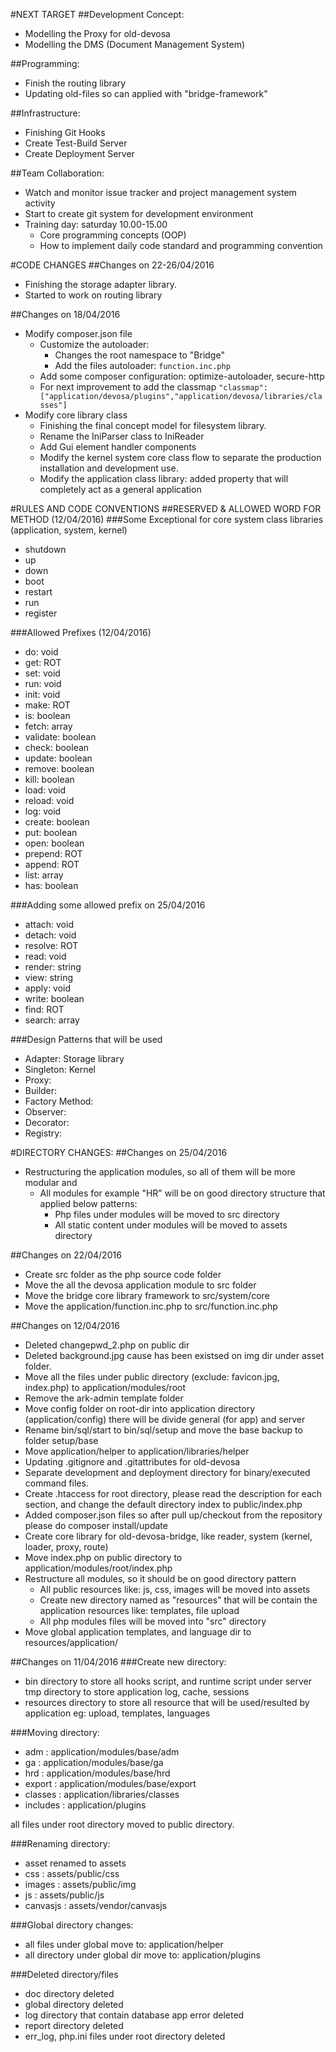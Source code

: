#NEXT TARGET
##Development Concept:
- Modelling the Proxy for old-devosa
- Modelling the DMS (Document Management System)

##Programming:
- Finish the routing library
- Updating old-files so can applied with "bridge-framework"

##Infrastructure:
- Finishing Git Hooks
- Create Test-Build Server 
- Create Deployment Server

##Team Collaboration:
- Watch and monitor issue tracker and project management system activity
- Start to create git system for development environment
- Training day: saturday 10.00-15.00
    - Core programming concepts (OOP)
    - How to implement daily code standard and programming convention 

#CODE CHANGES
##Changes on 22-26/04/2016
- Finishing the storage adapter library.
- Started to work on routing library

##Changes on 18/04/2016
- Modify composer.json file
    - Customize the autoloader:
        - Changes the root namespace to "Bridge"
        - Add the files autoloader: `function.inc.php`
    - Add some composer configuration: optimize-autoloader, secure-http
    - For next improvement to add the classmap 
        `"classmap": ["application/devosa/plugins","application/devosa/libraries/classes"]`
- Modify core library class
    - Finishing the final concept model for filesystem library.
    - Rename the IniParser class to IniReader
    - Add Gui element handler components
    - Modify the kernel system core class flow to separate the production installation and development use. 
    - Modify the application class library: added property that will completely act as a general application

#RULES AND CODE CONVENTIONS
##RESERVED & ALLOWED WORD FOR METHOD (12/04/2016)
###Some Exceptional for core system class libraries (application, system, kernel)
- shutdown
- up
- down
- boot
- restart
- run
- register

###Allowed Prefixes (12/04/2016)
- do: void
- get: ROT
- set: void
- run: void
- init: void
- make: ROT
- is: boolean
- fetch: array
- validate: boolean
- check: boolean
- update: boolean
- remove: boolean
- kill: boolean
- load: void
- reload: void
- log: void
- create: boolean
- put: boolean
- open: boolean
- prepend: ROT
- append: ROT
- list: array
- has: boolean

###Adding some allowed prefix on 25/04/2016
- attach: void
- detach: void
- resolve: ROT
- read: void
- render: string
- view: string
- apply: void
- write: boolean
- find: ROT
- search: array

###Design Patterns that will be used
- Adapter: Storage library
- Singleton: Kernel
- Proxy: 
- Builder:
- Factory Method: 
- Observer: 
- Decorator: 
- Registry: 

#DIRECTORY CHANGES:
##Changes on 25/04/2016
- Restructuring the application modules, so all of them will be more modular and 
    - All modules for example "HR" will be on good directory structure that applied below patterns:
        - Php files under modules will be moved to src directory
        - All static content under modules will be moved to assets directory


##Changes on 22/04/2016
- Create src folder as the php source code folder
- Move the all the devosa application module to src folder
- Move the bridge core library framework to src/system/core
- Move the application/function.inc.php to src/function.inc.php

##Changes on 12/04/2016

- Deleted changepwd_2.php on public dir
- Deleted background.jpg cause has been existsed on img dir under asset folder.
- Move all the files under public directory (exclude: favicon.jpg, index.php) to application/modules/root
- Remove the ark-admin template folder 
- Move config folder on root-dir into application directory (application/config) there will be divide general (for app) and server
- Rename bin/sql/start to bin/sql/setup and move the base backup to folder setup/base
- Move application/helper to application/libraries/helper
- Updating .gitignore and .gitattributes for old-devosa 
- Separate development and deployment directory for binary/executed command files.
- Create .htaccess for root directory, please read the description for each section, and change the default directory index to public/index.php 
- Added composer.json files so after pull up/checkout from the repository please do composer install/update
- Create core library for old-devosa-bridge, like reader, system (kernel, loader, proxy, route)
- Move index.php on public directory to application/modules/root/index.php
- Restructure all modules, so it should be on good directory pattern
    - All public resources like: js, css, images will be moved into assets
    - Create new directory named as "resources" that will be contain the application resources like: templates, file upload
    - All php modules files will be moved into "src" directory
- Move global application templates, and language dir to resources/application/

##Changes on 11/04/2016
###Create new directory:
- bin directory to store all hooks script, and runtime script under server
 tmp directory to store application log, cache, sessions
- resources directory to store all resource that will be used/resulted by application eg: upload, templates, languages

###Moving directory:
- adm      : application/modules/base/adm
- ga       : application/modules/base/ga
- hrd      : application/modules/base/hrd
- export   : application/modules/base/export
- classes  : application/libraries/classes
- includes : application/plugins

all files under root directory moved to public directory.

###Renaming directory:
- asset renamed to assets
- css    : assets/public/css
- images : assets/public/img
- js     : assets/public/js
- canvasjs : assets/vendor/canvasjs

###Global directory changes:
- all files under global move to: application/helper
- all directory under global dir move to: application/plugins

###Deleted directory/files
- doc directory deleted
- global directory deleted
- log directory that contain database app error deleted
- report directory deleted
- err_log, php.ini files under root directory deleted
